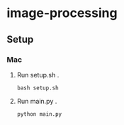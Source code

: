 # image-processing
 
## Setup
### Mac
1. Run setup.sh .
    ```
    bash setup.sh
    ```
1. Run main.py .
    ```
    python main.py
    ```